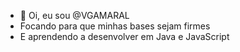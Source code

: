 - 👋 Oi, eu sou @VGAMARAL
- Focando para que minhas bases sejam firmes 
- E aprendendo a desenvolver em Java e JavaScript 

<!---
VGAMARAL/VGAMARAL is a ✨ special ✨ repository because its `README.md` (this file) appears on your GitHub profile.
You can click the Preview link to take a look at your changes.
--->
